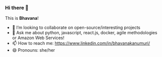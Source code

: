 ### Hi there 👋

This is **Bhavana**!

- 👯 I’m looking to collaborate on open-source/interesting projects
- 💬 Ask me about python, javascript, react.js, docker, agile methodologies or Amazon Web Services!
- 📫 How to reach me: https://www.linkedin.com/in/bhavanakanumuri/ 
- 😄 Pronouns: she/her

